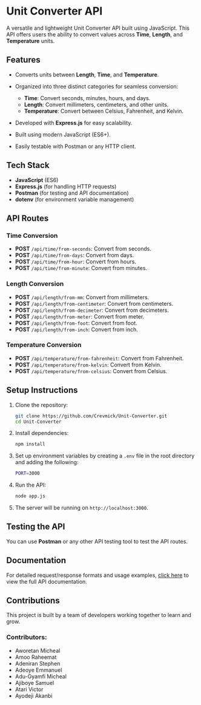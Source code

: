 # Unit Converter API

A versatile and lightweight Unit Converter API built using JavaScript. This API offers users the ability to convert values across **Time**, **Length**, and **Temperature** units.

## Features

* Converts units between **Length**, **Time**, and **Temperature**.
* Organized into three distinct categories for seamless conversion:

  * **Time**: Convert seconds, minutes, hours, and days.
  * **Length**: Convert millimeters, centimeters, and other units.
  * **Temperature**: Convert between Celsius, Fahrenheit, and Kelvin.
* Developed with **Express.js** for easy scalability.
* Built using modern JavaScript (ES6+).
* Easily testable with Postman or any HTTP client.

## Tech Stack

* **JavaScript** (ES6)
* **Express.js** (for handling HTTP requests)
* **Postman** (for testing and API documentation)
* **dotenv** (for environment variable management)

## API Routes

### Time Conversion

* **POST** `/api/time/from-seconds`: Convert from seconds.
* **POST** `/api/time/from-days`: Convert from days.
* **POST** `/api/time/from-hour`: Convert from hours.
* **POST** `/api/time/from-minute`: Convert from minutes.

### Length Conversion

* **POST** `/api/length/from-mm`: Convert from millimeters.
* **POST** `/api/length/from-centimeter`: Convert from centimeters.
* **POST** `/api/length/from-decimeter`: Convert from decimeters.
* **POST** `/api/length/from-meter`: Convert from meter.
* **POST** `/api/length/from-foot`: Convert from foot.
* **POST** `/api/length/from-inch`: Convert from inch.

### Temperature Conversion

* **POST** `/api/temperature/from-fahrenheit`: Convert from Fahrenheit.
* **POST** `/api/temperature/from-kelvin`: Convert from Kelvin.
* **POST** `/api/temperature/from-celsius`: Convert from Celsius.

## Setup Instructions

1. Clone the repository:

   ```bash
   git clone https://github.com/Crevmick/Unit-Converter.git
   cd Unit-Converter
   ```

2. Install dependencies:

   ```bash
   npm install
   ```

3. Set up environment variables by creating a `.env` file in the root directory and adding the following:

   ```bash
   PORT=3000
   ```

4. Run the API:

   ```bash
   node app.js
   ```

5. The server will be running on `http://localhost:3000`.

## Testing the API

You can use **Postman** or any other API testing tool to test the API routes.

## Documentation

For detailed request/response formats and usage examples, [click here](#) to view the full API documentation.

## Contributions

This project is built by a team of developers working together to learn and grow.

### Contributors:

* Aworetan Micheal
* Amoo Raheemat
* Adeniran Stephen
* Adeoye Emmanuel
* Adu-Gyamfi Micheal
* Ajiboye Samuel
* Atari Victor
* Ayodeji Akanbi
